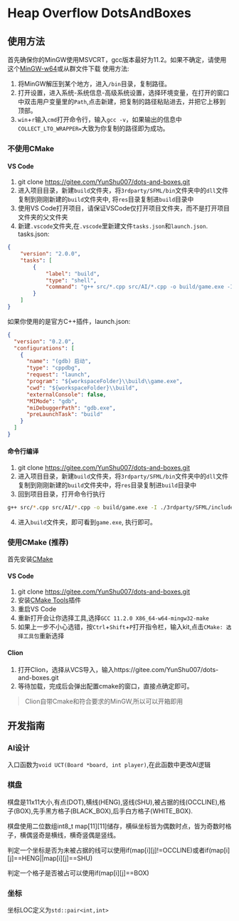 # Heap Overflow DotsAndBoxes

## 使用方法
首先确保你的MinGW使用MSVCRT，gcc版本最好为11.2。如果不确定，请使用这个[MinGW-w64](https://ysod.azurewebsites.net/%E5%BC%80%E5%8F%91/MinGW/winlibs-x86_64-posix-seh-gcc-11.2.0-mingw-w64msvcrt-10.0.0-r1.zip)或从群文件下载
使用方法: 
1. 将MinGW解压到某个地方，进入`/bin`目录，复制路径。
2. 打开设置，进入系统-系统信息-高级系统设置，选择环境变量，在打开的窗口中双击用户变量里的`Path`,点击新建，把复制的路径粘贴进去，并把它上移到顶部。
3. `win`+`r`输入`cmd`打开命令行，输入`gcc -v`，如果输出的信息中`COLLECT_LTO_WRAPPER=`大致为你复制的路径即为成功。
### 不使用CMake
#### VS Code
1. git clone https://gitee.com/YunShu007/dots-and-boxes.git
2. 进入项目目录，新建`build`文件夹，将`3rdparty/SFML/bin`文件夹中的`dll`文件复制到刚刚新建的`build`文件夹中, 将`res`目录复制进`build`目录中
3. 使用VS Code打开项目，请保证VSCode仅打开项目文件夹，而不是打开项目文件夹的父文件夹
4. 新建`.vscode`文件夹,在`.vscode`里新建文件`tasks.json`和`launch.json`.
tasks.json:
```json
{
    "version": "2.0.0",
    "tasks": [
        {
            "label": "build",
            "type": "shell",
            "command": "g++ src/*.cpp src/AI/*.cpp -o build/game.exe -I ./3rdparty/SFML/include -L./3rdparty/SFML/lib -lsfml-graphics -lsfml-window -lsfml-system"
        }
    ]
}
```
如果你使用的是官方C++插件，launch.json:
```json
{
  "version": "0.2.0",
  "configurations": [
    {
      "name": "(gdb) 启动",
      "type": "cppdbg",
      "request": "launch",
      "program": "${workspaceFolder}\\build\\game.exe",
      "cwd": "${workspaceFolder}\\build",
      "externalConsole": false,
      "MIMode": "gdb",
      "miDebuggerPath": "gdb.exe",
      "preLaunchTask": "build"
    }
  ]
}
```
#### 命令行编译
1. git clone https://gitee.com/YunShu007/dots-and-boxes.git
2. 进入项目目录，新建`build`文件夹，将`3rdparty/SFML/bin`文件夹中的`dll`文件复制到刚刚新建的`build`文件夹中，将`res`目录复制进`build`目录中
3. 回到项目目录，打开命令行执行
```bash
g++ src/*.cpp src/AI/*.cpp -o build/game.exe -I ./3rdparty/SFML/include -L./3rdparty/SFML/lib -lsfml-graphics -lsfml-window -lsfml-system
```
4. 进入`build`文件夹，即可看到`game.exe`, 执行即可。
### 使用CMake (推荐)
首先安装[CMake](https://github.com/Kitware/CMake/releases/download/v3.24.0-rc4/cmake-3.24.0-rc4-windows-x86_64.msi)
#### VS Code
1. git clone https://gitee.com/YunShu007/dots-and-boxes.git
2. 安装[CMake Tools](https://marketplace.visualstudio.com/items?itemName=ms-vscode.cmake-tools)插件
3. 重启VS Code
4. 重新打开会让你选择工具,选择`GCC 11.2.0 X86_64-w64-mingw32-make`
5. 如果上一步不小心选错，按`Ctrl`+`Shift`+`P`打开指令栏，输入kit,点击`CMake: 选择工具包`重新选择
#### Clion
1. 打开Clion，选择从VCS导入，输入https://gitee.com/YunShu007/dots-and-boxes.git
2. 等待加载，完成后会弹出配置cmake的窗口，直接点确定即可。

> Clion自带Cmake和符合要求的MinGW,所以可以开箱即用
## 开发指南
### AI设计
入口函数为`void UCT(Board *board, int player)`,在此函数中更改AI逻辑

### 棋盘
棋盘是11x11大小,有点(DOT),横线(HENG),竖线(SHU),被占据的线(OCCLINE),格子(BOX),先手黑方格子(BLACK_BOX),后手白方格子(WHITE_BOX).

棋盘使用二位数组int8_t map[11][11]储存，横纵坐标皆为偶数时点，皆为奇数时格子，横偶竖奇是横线，横奇竖偶是竖线。

判定一个坐标是否为未被占据的线可以使用if(map[i][j]!=OCCLINE)或者if(map[i][j]==HENG||map[i][j]==SHU)

判定一个格子是否被占可以使用if(map[i][j]==BOX)


### 坐标
坐标LOC定义为`std::pair<int,int>`
